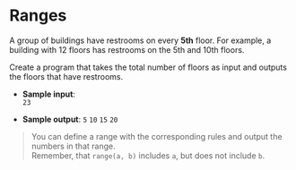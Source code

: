 # Ranges

A group of buildings have restrooms on every **5th** floor.
For example, a building with 12 floors has restrooms on the 5th and 10th floors.

Create a program that takes the total number of floors as input and outputs the floors that have restrooms.

- **Sample input**:  
`23`

- **Sample output**:
`5`
`10`
`15`
`20`

> You can define a range with the corresponding rules and output the numbers in that range.  
Remember, that `range(a, b)` includes `a`, but does not include `b`.
